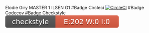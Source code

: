 Elodie Giry 
MASTER 1 ILSEN G1
#Badge Circleci
[![CircleCI](https://circleci.com/gh/ElodieGiry/ceri-m1-techniques-de-test/tree/master.svg?style=svg)](https://circleci.com/gh/ElodieGiry/ceri-m1-techniques-de-test/tree/master)
#Badge Codecov
#Badge Checkstyle
![Checkstyle](target/site/badges/checkstyle-result.svg)
